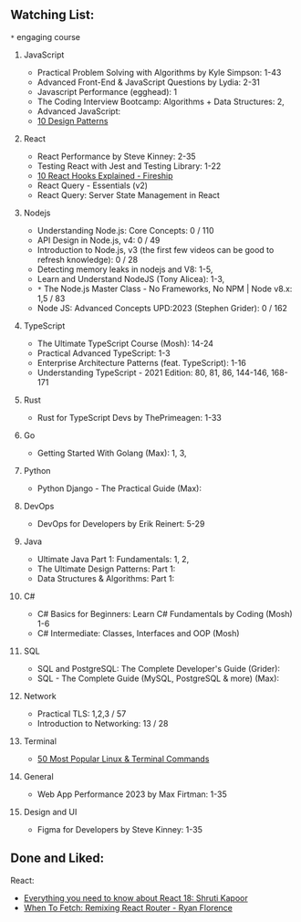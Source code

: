 
## Watching List:

`*` engaging course

1. JavaScript
    - Practical Problem Solving with Algorithms by Kyle Simpson: 1-43
    - Advanced Front-End & JavaScript Questions by Lydia: 2-31
    - Javascript Performance (egghead): 1
    - The Coding Interview Bootcamp: Algorithms + Data Structures: 2,
    - Advanced JavaScript:
    - [10 Design Patterns](https://www.youtube.com/watch?v=tv-_1er1mWI)

3. React
    - React Performance by Steve Kinney: 2-35
    - Testing React with Jest and Testing Library: 1-22
    - [10 React Hooks Explained - Fireship](https://www.youtube.com/watch?v=TNhaISOUy6Q&ab_channel=Fireship)
    - React Query - Essentials (v2)
    - React Query: Server State Management in React

4. Nodejs
    - Understanding Node.js: Core Concepts: 0 / 110
    - API Design in Node.js, v4: 0 / 49
    - Introduction to Node.js, v3 (the first few videos can be good to refresh knowledge): 0 / 28
    - Detecting memory leaks in nodejs and V8: 1-5,
    - Learn and Understand NodeJS (Tony Alicea): 1-3,
    - `*` The Node.js Master Class - No Frameworks, No NPM | Node v8.x: 1,5 / 83
    - Node JS: Advanced Concepts UPD:2023 (Stephen Grider): 0 / 162

5. TypeScript
    - The Ultimate TypeScript Course (Mosh): 14-24
    - Practical Advanced TypeScript: 1-3
    - Enterprise Architecture Patterns (feat. TypeScript): 1-16
    - Understanding TypeScript - 2021 Edition: 80, 81, 86, 144-146, 168-171

6. Rust
    - Rust for TypeScript Devs by ThePrimeagen: 1-33

7. Go
    - Getting Started With Golang (Max): 1, 3,

8. Python
    - Python Django - The Practical Guide (Max): 

9. DevOps
    - DevOps for Developers by Erik Reinert: 5-29
    
10. Java
    - Ultimate Java Part 1: Fundamentals: 1, 2,
    - The Ultimate Design Patterns: Part 1:
    - Data Structures & Algorithms: Part 1:

11. C#
    - C# Basics for Beginners: Learn C# Fundamentals by Coding (Mosh) 1-6
    - C# Intermediate: Classes, Interfaces and OOP (Mosh)

12. SQL
    - SQL and PostgreSQL: The Complete Developer's Guide (Grider):
    - SQL - The Complete Guide (MySQL, PostgreSQL & more) (Max):

13. Network
    - Practical TLS: 1,2,3 / 57
    - Introduction to Networking: 13 / 28

14. Terminal
    - [50 Most Popular Linux & Terminal Commands](https://www.youtube.com/watch?v=ZtqBQ68cfJc&t=38s&ab_channel=freeCodeCamp.org)
   
15. General
    - Web App Performance 2023 by Max Firtman: 1-35

16. Design and UI
    - Figma for Developers by Steve Kinney: 1-35

## Done and Liked:

React:
- [Everything you need to know about React 18: Shruti Kapoor](https://www.youtube.com/watch?v=Z-NCLePa2x8&ab_channel=RealWorldReact)
- [When To Fetch: Remixing React Router - Ryan Florence](https://www.youtube.com/watch?v=95B8mnhzoCM&t=1310s&ab_channel=RealWorldReact)
